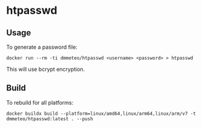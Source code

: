 # htpasswd

## Usage

To generate a password file:

```shell
docker run --rm -ti dmmeteo/htpasswd <username> <password> > htpasswd
```

This will use bcrypt encryption.

## Build

To rebuild for all platforms:

```shell
docker buildx build --platform=linux/amd64,linux/arm64,linux/arm/v7 -t dmmeteo/htpasswd:latest . --push
```
